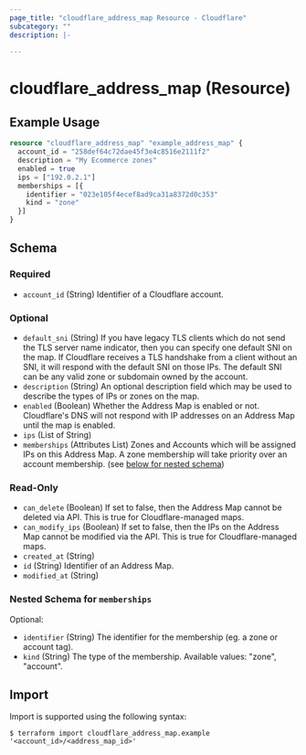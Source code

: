 ```yaml
---
page_title: "cloudflare_address_map Resource - Cloudflare"
subcategory: ""
description: |-
  
---
```


# cloudflare_address_map (Resource)



## Example Usage

```terraform
resource "cloudflare_address_map" "example_address_map" {
  account_id = "258def64c72dae45f3e4c8516e2111f2"
  description = "My Ecommerce zones"
  enabled = true
  ips = ["192.0.2.1"]
  memberships = [{
    identifier = "023e105f4ecef8ad9ca31a8372d0c353"
    kind = "zone"
  }]
}
```

<!-- schema generated by tfplugindocs -->
## Schema

### Required

- `account_id` (String) Identifier of a Cloudflare account.

### Optional

- `default_sni` (String) If you have legacy TLS clients which do not send the TLS server name indicator, then you can specify one default SNI on the map. If Cloudflare receives a TLS handshake from a client without an SNI, it will respond with the default SNI on those IPs. The default SNI can be any valid zone or subdomain owned by the account.
- `description` (String) An optional description field which may be used to describe the types of IPs or zones on the map.
- `enabled` (Boolean) Whether the Address Map is enabled or not. Cloudflare's DNS will not respond with IP addresses on an Address Map until the map is enabled.
- `ips` (List of String)
- `memberships` (Attributes List) Zones and Accounts which will be assigned IPs on this Address Map. A zone membership will take priority over an account membership. (see [below for nested schema](#nestedatt--memberships))

### Read-Only

- `can_delete` (Boolean) If set to false, then the Address Map cannot be deleted via API. This is true for Cloudflare-managed maps.
- `can_modify_ips` (Boolean) If set to false, then the IPs on the Address Map cannot be modified via the API. This is true for Cloudflare-managed maps.
- `created_at` (String)
- `id` (String) Identifier of an Address Map.
- `modified_at` (String)

<a id="nestedatt--memberships"></a>
### Nested Schema for `memberships`

Optional:

- `identifier` (String) The identifier for the membership (eg. a zone or account tag).
- `kind` (String) The type of the membership.
Available values: "zone", "account".

## Import

Import is supported using the following syntax:

```shell
$ terraform import cloudflare_address_map.example '<account_id>/<address_map_id>'
```
